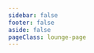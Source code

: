 ```yaml
---
sidebar: false
footer: false
aside: false
pageClass: lounge-page
---
```


<style>
div.lounge-page > .VPContent > .VPDoc:not(.has-sidebar) > .container > .content {
    max-width: max-content !important;
}

div.lounge-page > .VPContent > .VPDoc:not(.has-sidebar) > .container {
    max-width: max-content !important;
}
</style>

<ClientOnly>
    <Lounge />
</ClientOnly>